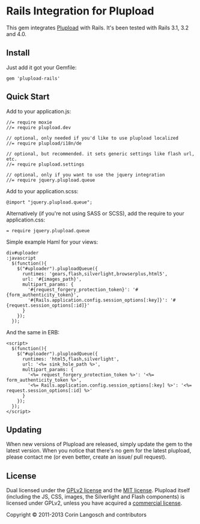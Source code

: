 Rails Integration for Plupload
==

This gem integrates [Plupload](http://www.plupload.com/) with Rails. It's been tested with Rails 3.1, 3.2 and 4.0.


Install
--

Just add it got your Gemfile:


    gem 'plupload-rails'


Quick Start
--

Add to your application.js:

    //= require moxie
    //= require plupload.dev

    // optional, only needed if you'd like to use plupload localized
    //= require plupload/i18n/de

    // optional, but recommended. it sets generic settings like flash url, etc.
    //= require plupload.settings

    // optional, only if you want to use the jquery integration
    //= require jquery.plupload.queue


Add to your application.scss:

    @import "jquery.plupload.queue";


Alternatively (if you're not using SASS or SCSS), add the require to your application.css:

    = require jquery.plupload.queue

Simple example Haml for your views:

    div#uploader
    :javascript
      $(function(){
        $("#uploader").pluploadQueue({
          runtimes: 'gears,flash,silverlight,browserplus,html5',
          url: '#{images_path}',
          multipart_params: {
            '#{request_forgery_protection_token}': '#{form_authenticity_token}',
            '#{Rails.application.config.session_options[:key]}': '#{request.session_options[:id]}'
          }
        });
      });

And the same in ERB:

    <script>
      $(function(){
        $("#uploader").pluploadQueue({
          runtimes: 'html5,flash,silverlight',
          url: '<%= sink_hole_path %>',
          multipart_params: {
            '<%= request_forgery_protection_token %>': '<%= form_authenticity_token %>',
            '<%= Rails.application.config.session_options[:key] %>': '<%= request.session_options[:id] %>'
          }
        });
      });
    </script>


Updating
--
When new versions of Plupload are released, simply update the gem to the latest version. When you notice that there's no gem for the latest plupload, please contact me (or even better, create an issue/ pull request).


License
--

Dual licensed under the [GPLv2 license](GPL-LICENSE.txt) and the [MIT license](MIT-LICENSE.txt). Plupload itself (including the JS, CSS, images, the Silverlight and Flash components) is licensed under GPLv2, unless you have acquired a [commercial license](http://plupload.com/license.php).

Copyright © 2011-2013 Corin Langosch and contributors
